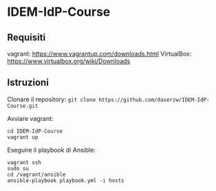 # IDEM-IdP-Course
## Requisiti
vagrant: https://www.vagrantup.com/downloads.html
VirtualBox: https://www.virtualbox.org/wiki/Downloads

## Istruzioni

Clonare il repository:
```git clone https://github.com/daserzw/IDEM-IdP-Course.git```

Avviare vagrant:
```
cd IDEM-IdP-Course
vagrant up
```

Eseguire il playbook di Ansible:
```
vagrant ssh
sudo su
cd /vagrant/ansible
ansible-playbook playbook.yml -i hosts
```
